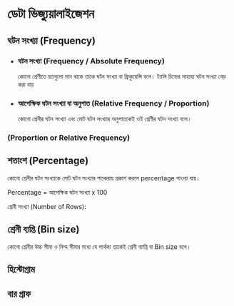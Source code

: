 # ডেটা ভিজ্যুয়ালাইজেশন

## ঘটন সংখ্যা (Frequency)

* ### ঘটন সংখ্যা (Frequency / Absolute Frequency)

  কোনো শ্রেণীতে য়তগুলো মান থাকে তাকে ঘটন সংখ্যা বা ফ্রিকুয়েন্সি বলে। ট্যালি চিহ্নের সাহায্য ঘটন সংখ্যা বেড় করা যায়

* ### আপেক্ষিক ঘটন সংখ্যা বা অনুপাত  (Relative Frequency / Proportion)

  কোনো শ্রেনীর ঘটন সংখ্যা এবং মোট ঘটন সংখ্যার অনুপাতকেই ওই শ্রেণীর ঘটন সংখ্যা বলে। 

### (Proportion or Relative Frequency)

## শতাংশ (Percentage)

কোনো শ্রেনীর ঘটন সংখ্যাকে মোট ঘটন সংখ্যার শতকরায় প্রকাশ করলে percentage পাওয়া যায়। 

Percentage = আপেক্ষিক ঘটন সংখ্যা x 100



শ্রেনী সংখ্যা (Number of Rows):

## শ্রেনী ব্যপ্তি (Bin size)

কোনো শ্রেনীর উচ্চ সীমা ও নিম্ম সীমার মধ্যে যে পার্থক্য তাকেই শ্রেনী ব্যাপ্তি বা Bin size বলে।

## হিস্টোগ্রাম

## বার গ্রাফ

